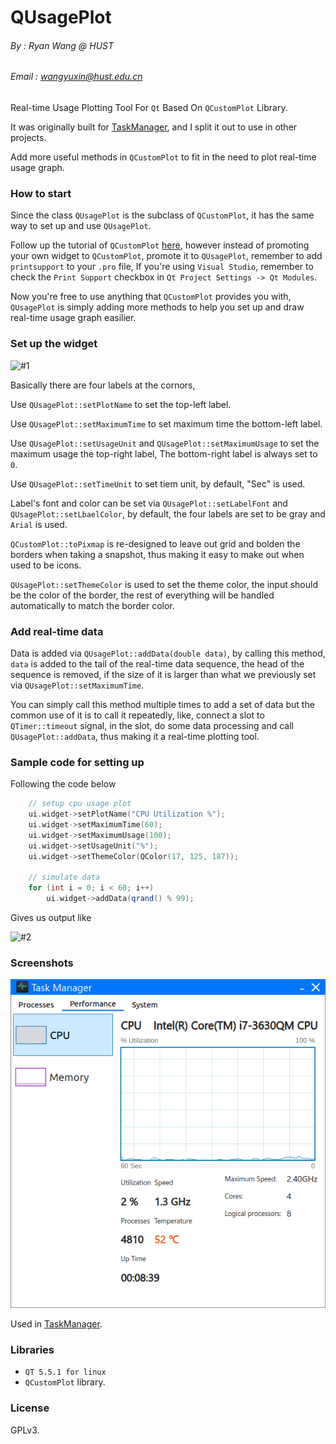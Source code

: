 # QUsagePlot
###### By : Ryan Wang @ HUST
###### Email : wangyuxin@hust.edu.cn
Real-time Usage Plotting Tool For `Qt` Based On `QCustomPlot` Library.

It was originally built for [TaskManager](https://github.com/RyanWangGit/TaskManager), and I split it out to use in other projects.

Add more useful methods in `QCustomPlot` to fit in the need to plot real-time usage graph.

### How to start
Since the class `QUsagePlot` is the subclass of `QCustomPlot`, it has the same way to set up and use `QUsagePlot`.

Follow up the tutorial of `QCustomPlot` [here](http://www.qcustomplot.com/index.php/tutorials/settingup), 
however instead of promoting your own widget to `QCustomPlot`, promote it to `QUsagePlot`, remember to add `printsupport` to your `.pro` file,
If you're using `Visual Studio`, remember to check the `Print Support` checkbox in `Qt Project Settings -> Qt Modules`.

Now you're free to use anything that `QCustomPlot` provides you with, `QUsagePlot` is simply adding more methods to 
help you set up and draw real-time usage graph easilier.

### Set up the widget
![#1](https://github.com/RyanWangGit/QUsagePlot/raw/master/Screenshots/1.png)

Basically there are four labels at the cornors,

Use `QUsagePlot::setPlotName` to set the top-left label.

Use `QUsagePlot::setMaximumTime` to set maximum time the bottom-left label.

Use `QUsagePlot::setUsageUnit` and `QUsagePlot::setMaximumUsage` to set the maximum usage the top-right label,
The bottom-right label is always set to `0`.

Use `QUsagePlot::setTimeUnit` to set tiem unit, by default, "Sec" is used.

Label's font and color can be set via `QUsagePlot::setLabelFont` and `QUsagePlot::setLbaelColor`, by default, the four labels
are set to be gray and `Arial` is used.

`QCustomPlot::toPixmap` is re-designed to leave out grid and bolden the borders when taking a snapshot,
thus making it easy to make out when used to be icons.

`QUsagePlot::setThemeColor` is used to set the theme color, the input should be the color of the border,
the rest of everything will be handled automatically to match the border color.

### Add real-time data
Data is added via `QUsagePlot::addData(double data)`, by calling this method, `data` is added to
the tail of the real-time data sequence, the head of the sequence is removed, if the size of it
is larger than what we previously set via `QUsagePlot::setMaximumTime`.

You can simply call this method multiple times to add a set of data but the common use of it
is to call it repeatedly, like, connect a slot to `QTimer::timeout` signal, in the slot, do some 
data processing and call `QUsagePlot::addData`, thus making it a real-time plotting tool.

### Sample code for setting up 

Following the code below

```cpp
    // setup cpu usage plot
	ui.widget->setPlotName("CPU Utilization %");
	ui.widget->setMaximumTime(60);
	ui.widget->setMaximumUsage(100);
	ui.widget->setUsageUnit("%");
	ui.widget->setThemeColor(QColor(17, 125, 187));

	// simulate data
	for (int i = 0; i < 60; i++)
		ui.widget->addData(qrand() % 99);
```

Gives us output like

![#2](https://github.com/RyanWangGit/QUsagePlot/raw/master/Screenshots/2.png)

### Screenshots
![#3](https://github.com/RyanWangGit/TaskManager/raw/master/Screenshots/2.png)

Used in [TaskManager](https://github.com/RyanWangGit/TaskManager).

### Libraries
 * `QT 5.5.1 for linux`
 * `QCustomPlot` library.

### License
 GPLv3.